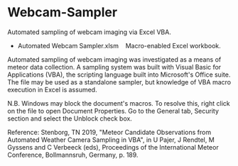 # Webcam-Sampler

Automated sampling of webcam imaging via Excel VBA.

- Automated Webcam Sampler.xlsm &nbsp;&nbsp; Macro-enabled Excel workbook.<br />

Automated sampling of webcam imaging was investigated as a means of meteor data collection. A sampling system was built with Visual Basic for Applications (VBA), the scripting language built into Microsoft's Office suite. The file may be used as a standalone sampler, but knowledge of VBA macro execution in Excel is assumed.

N.B. Windows may block the document's macros. To resolve this, right click on the file to open Document Properties. Go to the General tab, Security section and select the Unblock check box.

Reference: Stenborg, TN 2019, "Meteor Candidate Observations from Automated Weather Camera Sampling in VBA", in U Pajer, J Rendtel, M Gyssens and C Verbeeck (eds), Proceedings of the International Meteor Conference, Bollmannsruh, Germany, p. 189.
